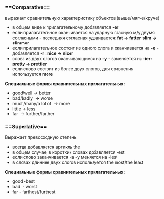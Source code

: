 ### ==Comparative==
выражает сравнительную характеристику объектов (выше/мягче/круче)
- в общем виде к прилагательному добавляется **-er**
- если прилагательное оканчивается на ударную гласную м/у двумя согласными - последняя согласная удваивается: **fat -> fatter, slim -> slimmer**
- если прилагательное состоит из одного слога и оканчивается на **-e** - добавляется **-r** : **nice -> nicer**
- слова из двух слогов оканчивающиеся на **-y** - заменяется на **-ier: pretty -> prettier**
- если слово состоит из более двух слогов, для сравнения используется **more**
 
 **Cпециальные формы сравнительных прилагательных:**
- good/well -> better
- bad/badly  -> worse
- much/many/a lot of  -> more
- little -> less
- far  -> further/farther

### ==Superlative==
Выражает превосходную степень
- всегда добавляется артикль the
- в общем случае, в коротких словах добавляется -est
- если слово заканчивается на -y меняется на -iest
- в словах длиннее двух слогов используется the most/the least

**Cпециальные формы сравнительных прилагательных:**
- good -best
- bad  - worst
- far - farthest/furthest
